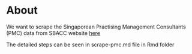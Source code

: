 # About

We want to scrape the Singaporean Practising Management Consultants (PMC) data from SBACC website <a href = "https://sbacc.org.sg/services/pmc-search/?wpbdp_view=search&dosrch=1&listingfields%5B11%5D=&listingfields%5B1%5D="> here </a>

The detailed steps can be seen in scrape-pmc.md file in Rmd folder
